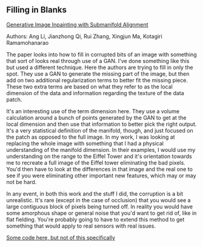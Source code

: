 ## Filling in Blanks

[Generative Image Inpainting with Submanifold Alignment](https://arxiv.org/abs/1908.00211)

Authors:  Ang Li, Jianzhong Qi, Rui Zhang, Xingjun Ma, Kotagiri Ramamohanarao

The paper looks into how to fill in corrupted bits of an image with something that sort of looks real through use of a GAN.  I've done something like this but used a different technique.  Here the authors are trying to fill in only the spot.  They use a GAN to generate the missing part of the image, but then add on two additional regularization terms to better fit the missing piece.  These two extra terms are based on what they refer to as the local dimension of the data and information regarding the texture of the data patch.  

It's an interesting use of the term dimension here.  They use a volume calculation around a bunch of points generated by the GAN to get at the local dimension and then use that information to better pick the right output.  It's a very statistical definition of the manifold, though, and just focused on the patch as opposed to the full image.  In my work, I was looking at replacing the whole image with something that I had a physical understanding of the manifold dimension. In their examples, I would use my understanding on the range to the Eiffel Tower and it's orientation towards me to recreate a full image of the Eiffel tower eliminating the bad pixels.  You'd then have to look at the differences in that image and the real one to see if you were eliminating other important new features, which may or may not be hard.  

In any event, in both this work and the stuff I did, the corruption is a bit unrealistic.  It's rare (except in the case of occlusion) that you would see a large contiguous block of pixels being turned off.  In reality you would have some amorphous shape or general noise that you'd want to get rid of, like in flat fielding.  You're probably going to have to extend this method to get something that would apply to real sensors with real issues. 

[Some code here, but not of this specifically](http://www.ruizhang.info/code.htm)
